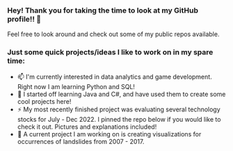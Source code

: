 ### Hey! Thank you for taking the time to look at my GitHub profile!! 👋

Feel free to look around and check out some of my public repos available.

### Just some quick projects/ideas I like to work on in my spare time:

- 📫 I'm currently interested in data analytics and game development. Right now I am learning Python and SQL!
- 🌱 I started off learning Java and C#, and have used them to create some cool projects here!
- ⚡ My most recently finished project was evaluating several technology stocks for July - Dec 2022. I pinned the repo below if you would like to check it out. Pictures and explanations included!
- 💬 A current project I am working on is creating visualizations for occurrences of landslides from 2007 - 2017.

<!--
**KoiDeve/KoiDeve** is a ✨ _special_ ✨ repository because its `README.md` (this file) appears on your GitHub profile.

Here are some ideas to get you started:

- 🔭 I’m currently working on ...
- 🌱 I’m currently learning ...
- 👯 I’m looking to collaborate on ...
- 🤔 I’m looking for help with ...
- 💬 Ask me about ...
- 📫 How to reach me: ...
- 😄 Pronouns: ...
- ⚡ Fun fact: ...
-->
